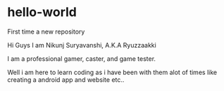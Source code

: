# hello-world
First time a new repository

Hi Guys I am Nikunj Suryavanshi, A.K.A Ryuzzaakki

I am a professional gamer, caster, and game tester.

Well i am here to learn coding as i have been with them alot of times like creating a android app and website etc..
